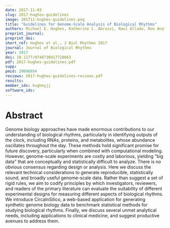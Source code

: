 ```yaml
---
date: 2017-11-03
slug: 2017-hughes-guidelines
image: 201711-hughes-guidelines.png
title: "Guidelines for Genome-Scale Analysis of Biological Rhythms"
authors: Michael E. Hughes, Katherine C. Abruzzi, Ravi Allada, Ron Anafi, Alaaddin Bulak Arpat, , Gad Asher, Pierre Baldi, Charissa de Bekker, Deborah Bell-Pedersen, Justin Blau, Steve Brown, M. Fernanda Ceriani, Zheng Chen, Joanna C. Chiu, Juergen Cox, Alexander M. Crowell, Jason P. DeBruyne, Derk-Jan Dijk, Luciano DiTacchio, Francis J. Doyle, Giles E. Duffield, Jay C. Dunlap, Kristin Eckel-Mahan, Karyn A. Esser, Garret A. FitzGerald, Daniel B. Forger, Lauren J. Francey, Ying-Hui Fu, Frédéric Gachon, David Gatfield, Paul de Goede, Susan S. Golden, Carla Green, John Harer, Stacey Harmer, Jeff Haspel, Michael H. Hastings, Hanspeter Herzel, Erik D. Herzog, Christy Hoffmann, Christian Hong, Jacob J. Hughey, Jennifer M. Hurley, Horacio O. de la Iglesia, Carl Johnson, Steve A. Kay, Nobuya Koike, Karl Kornacker, Achim Kramer, Katja Lamia, Tanya Leise, Scott A. Lewis, Jiajia Li, , Xiaodong Li, Andrew C. Liu, Jennifer J. Loros, Tami A. Martino, Jerome S. Menet, Martha Merrow, Andrew J. Millar, Todd Mockler, Felix Naef, Emi Nagoshi, Michael N. Nitabach, Maria Olmedo, Dmitri A. Nusinow, Louis J. Ptáček, David Rand, Akhilesh B. Reddy, Maria S. Robles, Till Roenneberg, Michael Rosbash, Marc D. Ruben, Samuel S.C. Rund, Aziz Sancar, Paolo Sassone-Corsi, Amita Sehgal, Scott Sherrill-Mix, Debra J. Skene, Kai-Florian Storch, Joseph S. Takahashi, Hiroki R. Ueda, Han Wang, Charles Weitz, Pål O. Westermark, Herman Wijnen, Ying Xu, Gang Wu, Seung-Hee Yoo, Michael Young, Eric Erquan Zhang, Tomasz Zielinski, and John B. Hogenesch
preprint_journal: 
preprint_doi: 
short_ref: Hughes et al., J Biol Rhythms 2017
journal: Journal of Biological Rhythms
year: 2017
doi: 10.1177/0748730417728663
pdf: 2017-hughes-guidelines.pdf
supp: 
pmid: 29098954
reviews: 2017-hughes-guidelines-reviews.pdf
results: 
member_ids: hugheyjj
software_ids: 
---
```


# Abstract

Genome biology approaches have made enormous contributions to our understanding of biological rhythms, particularly in identifying outputs of the clock, including RNAs, proteins, and metabolites, whose abundance oscillates throughout the day. These methods hold significant promise for future discovery, particularly when combined with computational modeling. However, genome-scale experiments are costly and laborious, yielding "big data" that are conceptually and statistically difficult to analyze. There is no obvious consensus regarding design or analysis. Here we discuss the relevant technical considerations to generate reproducible, statistically sound, and broadly useful genome-scale data. Rather than suggest a set of rigid rules, we aim to codify principles by which investigators, reviewers, and readers of the primary literature can evaluate the suitability of different experimental designs for measuring different aspects of biological rhythms. We introduce CircaInSilico, a web-based application for generating synthetic genome biology data to benchmark statistical methods for studying biological rhythms. Finally, we discuss several unmet analytical needs, including applications to clinical medicine, and suggest productive avenues to address them.
